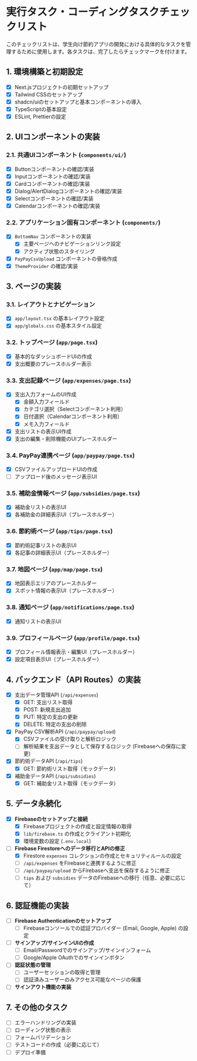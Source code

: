 # 実行タスク・コーディングタスクチェックリスト

このチェックリストは、学生向け節約アプリの開発における具体的なタスクを管理するために使用します。各タスクは、完了したらチェックマークを付けます。

## 1. 環境構築と初期設定

-   [x] Next.jsプロジェクトの初期セットアップ
-   [x] Tailwind CSSのセットアップ
-   [x] shadcn/uiのセットアップと基本コンポーネントの導入
-   [x] TypeScriptの基本設定
-   [x] ESLint, Prettierの設定

## 2. UIコンポーネントの実装

### 2.1. 共通UIコンポーネント (`components/ui/`)

-   [x] Buttonコンポーネントの確認/実装
-   [x] Inputコンポーネントの確認/実装
-   [x] Cardコンポーネントの確認/実装
-   [x] Dialog/AlertDialogコンポーネントの確認/実装
-   [x] Selectコンポーネントの確認/実装
-   [x] Calendarコンポーネントの確認/実装

### 2.2. アプリケーション固有コンポーネント (`components/`)

-   [x] `BottomNav` コンポーネントの実装
    -   [x] 主要ページへのナビゲーションリンク設定
    -   [x] アクティブ状態のスタイリング
-   [x] `PayPayCsvUpload` コンポーネントの骨格作成
-   [x] `ThemeProvider` の確認/実装

## 3. ページの実装

### 3.1. レイアウトとナビゲーション

-   [x] `app/layout.tsx` の基本レイアウト設定
-   [x] `app/globals.css` の基本スタイル設定

### 3.2. トップページ (`app/page.tsx`)

-   [x] 基本的なダッシュボードUIの作成
-   [x] 支出概要のプレースホルダー表示

### 3.3. 支出記録ページ (`app/expenses/page.tsx`)

-   [x] 支出入力フォームのUI作成
    -   [x] 金額入力フィールド
    -   [x] カテゴリ選択（Selectコンポーネント利用）
    -   [x] 日付選択（Calendarコンポーネント利用）
    -   [x] メモ入力フィールド
-   [x] 支出リストの表示UI作成
-   [x] 支出の編集・削除機能のUIプレースホルダー

### 3.4. PayPay連携ページ (`app/paypay/page.tsx`)

-   [x] CSVファイルアップロードUIの作成
-   [ ] アップロード後のメッセージ表示UI

### 3.5. 補助金情報ページ (`app/subsidies/page.tsx`)

-   [x] 補助金リストの表示UI
-   [x] 各補助金の詳細表示UI（プレースホルダー）

### 3.6. 節約術ページ (`app/tips/page.tsx`)

-   [x] 節約術記事リストの表示UI
-   [x] 各記事の詳細表示UI（プレースホルダー）

### 3.7. 地図ページ (`app/map/page.tsx`)

-   [x] 地図表示エリアのプレースホルダー
-   [x] スポット情報の表示UI（プレースホルダー）

### 3.8. 通知ページ (`app/notifications/page.tsx`)

-   [x] 通知リストの表示UI

### 3.9. プロフィールページ (`app/profile/page.tsx`)

-   [x] プロフィール情報表示・編集UI（プレースホルダー）
-   [x] 設定項目表示UI（プレースホルダー）

## 4. バックエンド（API Routes）の実装

-   [x] 支出データ管理API (`/api/expenses`)
    -   [x] GET: 支出リスト取得
    -   [x] POST: 新規支出追加
    -   [x] PUT: 特定の支出の更新
    -   [x] DELETE: 特定の支出の削除
-   [x] PayPay CSV解析API (`/api/paypay/upload`)
    -   [x] CSVファイルの受け取りと解析ロジック
    -   [ ] 解析結果を支出データとして保存するロジック (Firebaseへの保存に変更)
-   [x] 節約術データAPI (`/api/tips`)
    -   [x] GET: 節約術リスト取得（モックデータ）
-   [x] 補助金データAPI (`/api/subsidies`)
    -   [x] GET: 補助金リスト取得（モックデータ）

## 5. データ永続化

-   [x] **Firebaseのセットアップと接続**
    -   [x] Firebaseプロジェクトの作成と設定情報の取得
    -   [x] `lib/firebase.ts` の作成とクライアント初期化
    -   [x] 環境変数の設定 (`.env.local`)
-   [ ] **Firebase Firestoreへのデータ移行とAPIの修正**
    -   [x] Firestore `expenses` コレクションの作成とセキュリティルールの設定
    -   [ ] `/api/expenses` をFirebaseと連携するように修正
    -   [ ] `/api/paypay/upload` からFirebaseへ支出を保存するように修正
    -   [ ] `tips` および `subsidies` データのFirebaseへの移行（任意、必要に応じて）

## 6. 認証機能の実装

-   [ ] **Firebase Authenticationのセットアップ**
    -   [ ] Firebaseコンソールでの認証プロバイダー (Email, Google, Apple) の設定
-   [ ] **サインアップ/サインインUIの作成**
    -   [ ] Email/Passwordでのサインアップ/サインインフォーム
    -   [ ] Google/Apple OAuthでのサインインボタン
-   [ ] **認証状態の管理**
    -   [ ] ユーザーセッションの取得と管理
    -   [ ] 認証済みユーザーのみアクセス可能なページの保護
-   [ ] **サインアウト機能の実装**

## 7. その他のタスク

-   [ ] エラーハンドリングの実装
-   [ ] ローディング状態の表示
-   [ ] フォームバリデーション
-   [ ] テストコードの作成（必要に応じて）
-   [ ] デプロイ準備